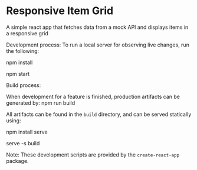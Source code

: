 # Responsive Item Grid

A simple react app that fetches data from a mock API and displays items in a responsive grid

Development process:
To run a local server for observing live changes, run the following:

npm install

npm start


Build process:

When development for a feature is finished, production artifacts can be generated by:
npm run build

All artifacts can be found in the `build` directory, and can be served statically using:

npm install serve

serve -s build



Note:
These development scripts are provided by the `create-react-app` package.


